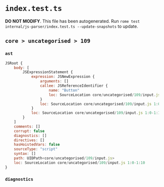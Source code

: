 # `index.test.ts`

**DO NOT MODIFY**. This file has been autogenerated. Run `rome test internal/js-parser/index.test.ts --update-snapshots` to update.

## `core > uncategorised > 109`

### `ast`

```javascript
JSRoot {
	body: [
		JSExpressionStatement {
			expression: JSNewExpression {
				arguments: []
				callee: JSReferenceIdentifier {
					name: "Button"
					loc: SourceLocation core/uncategorised/109/input.js 1:4-1:10 (Button)
				}
				loc: SourceLocation core/uncategorised/109/input.js 1:0-1:10
			}
			loc: SourceLocation core/uncategorised/109/input.js 1:0-1:10
		}
	]
	comments: []
	corrupt: false
	diagnostics: []
	directives: []
	hasHoistedVars: false
	sourceType: "script"
	syntax: []
	path: UIDPath<core/uncategorised/109/input.js>
	loc: SourceLocation core/uncategorised/109/input.js 1:0-1:10
}
```

### `diagnostics`

```

```
